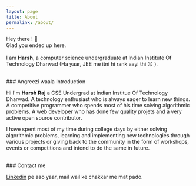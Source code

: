 ```yaml
---
layout: page
title: About
permalink: /about/
---
```


Hey there ! 👋 <br>
Glad you ended up here. <br> <br>
I am **Harsh**, a computer science undergraduate at Indian Institute Of Technology Dharwad (Ha yaar, JEE me itni hi rank aayi thi 😜 ).


<br>
### Angreezi waala Introduction

Hi I'm **Harsh Raj** a CSE Undergrad at Indian Institue Of Technology Dharwad. A technology enthusiast who is always eager to learn new things. A competitive programmer who spends most of his time solving algorithmic problems. A web developer who has done few quality projets and a very active open source contributor.

I have spent most of my time during college days by either solving algorithmic problems, learning and implementing new technologies through various projects or giving back to the community in the form of workshops, events or competitions and intend to do the same in future.

<br>
### Contact me

[Linkedin](linkedin.com/in/harshraj22) pe aao yaar, mail wail ke chakkar me mat pado.